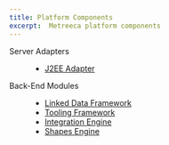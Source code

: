 ```yaml
---
title: Platform Components
excerpt:  Metreeca platform components
---
```


<dl>

  <dt>Server Adapters</dt>
  
  <dd>
    <ul>
      <li><a href="/modules/com.metreeca:j2ee">J2EE Adapter</a></li>
     </ul>
  </dd>

  <dt>Back-End Modules</dt>
  
  <dd>
    <ul>
      <li><a href="/modules/com.metreeca:link">Linked Data Framework</a></li>
      <li><a href="/modules/com.metreeca:tray">Tooling Framework</a></li>
      <li><a href="/modules/com.metreeca:mill">Integration Engine</a></li>
      <li><a href="/modules/com.metreeca:spec">Shapes Engine</a></li>
    </ul>
  </dd>

</dl>
